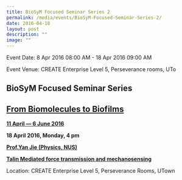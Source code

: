 ```yaml
---
title: BioSyM Focused Seminar Series 2
permalink: /media/events/BioSyM-Focused-Seminar-Series-2/
date: 2016-04-18
layout: post
description: ""
image: ""
---
```

Event Date: 8 Apr 2016 08:00 AM - 18 Apr 2016 09:00 AM

Event Venue: CREATE Enterprise Level 5, Perseverance rooms, UTo

BioSyM Focused Seminar Series 
------------------------------

[From Biomolecules to Biofilms](http://web.mit.edu/smart/research/biosym/Biomolecules%20to%20biofilms.pdf)
----------------------------------------------------------------------------------------------------------

[**11 April — 6 June 2016**](http://web.mit.edu/smart/research/biosym/Biomolecules%20to%20biofilms.pdf)**[  
](http://web.mit.edu/smart/research/biosym/Computational%20Seminar%20Series.pdf)**

**18 April 2016, Monday, 4 pm**

[](http://web.mit.edu/smart/research/biosym/Lisa%20Tucker-Kellogg%20Seminar%2014%20Mar%202016.pdf)[](http://web.mit.edu/smart/research/biosym/Dr%20Lai%20Chanquan.pdf)**[Prof.Yan Jie (Physics, NUS)](http://web.mit.edu/smart/research/biosym/Prof.%20Yan%20jie.pdf)**  

**[Talin Mediated force transmission and mechanosensing](http://web.mit.edu/smart/research/biosym/Prof.%20Yan%20jie.pdf)**

Location: CREATE Enterprise Level 5, Perseverance Rooms, UTown
